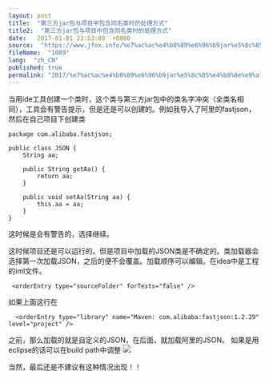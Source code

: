 ```yaml
---
layout: post
title:  "第三方jar包与项目中包含同名类时的处理方式"
title2:  "第三方jar包与项目中包含同名类时的处理方式"
date:   2017-01-01 23:53:09  +0800
source:  "https://www.jfox.info/%e7%ac%ac%e4%b8%89%e6%96%b9jar%e5%8c%85%e4%b8%8e%e9%a1%b9%e7%9b%ae%e4%b8%ad%e5%8c%85%e5%90%ab%e5%90%8c%e5%90%8d%e7%b1%bb%e6%97%b6%e7%9a%84%e5%a4%84%e7%90%86%e6%96%b9%e5%bc%8f.html"
fileName:  "1089"
lang:  "zh_CN"
published: true
permalink: "2017/%e7%ac%ac%e4%b8%89%e6%96%b9jar%e5%8c%85%e4%b8%8e%e9%a1%b9%e7%9b%ae%e4%b8%ad%e5%8c%85%e5%90%ab%e5%90%8c%e5%90%8d%e7%b1%bb%e6%97%b6%e7%9a%84%e5%a4%84%e7%90%86%e6%96%b9%e5%bc%8f.html"
---
```


当用ide工具创建一个类时，这个类与第三方jar包中的类名字冲突（全类名相同），工具会有警告提示，但是还是可以创建的。例如我导入了阿里的fastjson，然后在自己项目下创建类

    package com.alibaba.fastjson;
    
    public class JSON {
        String aa;
    
        public String getAa() {
            return aa;
        }
    
        public void setAa(String aa) {
            this.aa = aa;
        }
    }
    

这时候是会有警告的，选择继续。

这时候项目还是可以运行的。但是项目中加载的JSON类是不确定的。类加载器会选择第一次加载JSON，之后的便不会覆盖。加载顺序可以编辑。在idea中是工程的iml文件。

     <orderEntry type="sourceFolder" forTests="false" />

如果上面这行在

      <orderEntry type="library" name="Maven: com.alibaba:fastjson:1.2.29" level="project" />

之前，那么加载的就是自定义的JSON，在后面，就加载阿里的JSON。
如果是用eclipse的话可以在build path中调整
![](52536fc.png)

当然，最后还是不建议有这种情况出现！！
